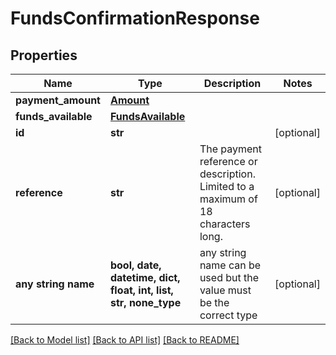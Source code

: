 # FundsConfirmationResponse


## Properties
Name | Type | Description | Notes
------------ | ------------- | ------------- | -------------
**payment_amount** | [**Amount**](Amount.md) |  | 
**funds_available** | [**FundsAvailable**](FundsAvailable.md) |  | 
**id** | **str** |  | [optional] 
**reference** | **str** | The payment reference or description. Limited to a maximum of 18 characters long. | [optional] 
**any string name** | **bool, date, datetime, dict, float, int, list, str, none_type** | any string name can be used but the value must be the correct type | [optional]

[[Back to Model list]](../README.md#documentation-for-models) [[Back to API list]](../README.md#documentation-for-api-endpoints) [[Back to README]](../README.md)


